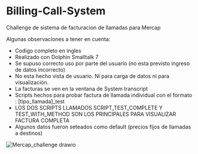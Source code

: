 # Billing-Call-System
Challenge de sistema de facturacion de llamadas para Mercap

Algunas observaciones a tener en cuenta:
- Codigo completo en ingles
- Realizado con Dolphin Smalltalk 7
- Se supuso correcto uso por parte del usuario (no esta previsto ingreso de datos incorrecto)
- No esta hecho vista de usuario. Ni para carga de datos ni para visualización.
- La facturas se ven en la ventana de System transcript
- Scripts hechos para probar factura de llamada individual con el formato : [tipo_llamada]_test
- LOS DOS SCRIPTS LLAMADOS SCRIPT_TEST_COMPLETE Y TEST_WITH_METHOD SON LOS PRINCIPALES PARA VISUALIZAR FACTURA COMPLETA
- Algunos datos fueron seteados como default (precios fijos de llamadas a destinos)
  


![Mercap_challenge drawio](https://github.com/tomasbroda11/Billing-Call-System/assets/115743788/161a5f51-37a2-415a-925d-c758173661ff)
